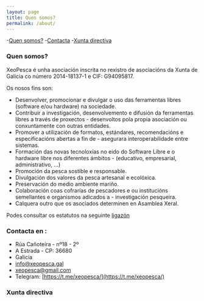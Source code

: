 ```yaml
---
layout: page
title: Quen somos?
permalink: /about/
---
```



-[Quen somos?](#quen-somos)
-[Contacta](#contacta-en)
-[Xunta directiva](#xunta-directiva)

### Quen somos?

XeoPesca é unha asociación inscrita no rexistro de asociacións da Xunta de Galicia co número 2014-18137-1  e  CIF: G94095817.

Os nosos fins son:
- Desenvolver, promocionar e divulgar o uso das ferramentas libres (software e/ou hardware) na sociedade.
- Contribuir a investigación, desenvolvemento e difusión da ferramentas libres a través de proxectos - desenvoltos pola propia asociación ou conxuntamente con outras entidades.
- Promover a utilización de formatos, estándares, recomendacións e especificacións abertas a fin de - asegurara interoperabilidade entre sistemas.
- Formación das novas tecnoloxías no eido do Software Libre e o hardware libre nos diferentes ámbitos - (educativo, empresarial, administrativo, …)
- Promoción da pesca sostible e responsable.
- Divulgación dos valores da pesca artesanal e ecolóxica.
- Preservación do medio ambiente mariño.
- Colaboración coas cofrarías de pescadores e ou institucións semellantes e organismos adicados a - investigación pesqueira.
- Calquera outro que os asociados determinen en Asamblea Xeral.


Podes consultar os estatutos na seguinte [ligazón](doc/asociacion_estatutos-xeoPesca.pdf)
### Contacta en :

- Rúa Cañoteira - nº18 - 2º
- A Estrada - CP: 36680
- Galicia
- info@xeopesca.gal
- [xeopesca@gmail.com](mailto:xeopesca@gmail.com)
- Telegram: [https://t.me/xeopesca/](https://t.me/xeopesca/)

### Xunta directiva